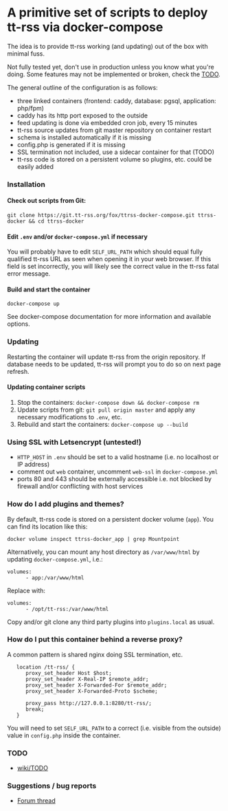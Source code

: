 # A primitive set of scripts to deploy tt-rss via docker-compose

The idea is to provide tt-rss working (and updating) out of the box with minimal fuss.

Not fully tested yet, don't use in production unless you know what you're doing. Some features may not be implemented or broken, check the [TODO](https://git.tt-rss.org/fox/ttrss-docker-compose/wiki/TODO).

The general outline of the configuration is as follows:

 - three linked containers (frontend: caddy, database: pgsql, application: php/fpm)
 - caddy has its http port exposed to the outside
 - feed updating is done via embedded cron job, every 15 minutes
 - tt-rss source updates from git master repository on container restart
 - schema is installed automatically if it is missing
 - config.php is generated if it is missing
 - SSL termination not included, use a sidecar container for that (TODO)
 - tt-rss code is stored on a persistent volume so plugins, etc. could be easily added

### Installation

#### Check out scripts from Git:

```
git clone https://git.tt-rss.org/fox/ttrss-docker-compose.git ttrss-docker && cd ttrss-docker
```

#### Edit ``.env`` and/or ``docker-compose.yml`` if necessary

You will probably have to edit ``SELF_URL_PATH`` which should equal fully qualified tt-rss
URL as seen when opening it in your web browser. If this field is set incorrectly, you will
likely see the correct value in the tt-rss fatal error message.

#### Build and start the container

``docker-compose up``

See docker-compose documentation for more information and available options.

### Updating

Restarting the container will update tt-rss from the origin repository. If database needs to be updated,
tt-rss will prompt you to do so on next page refresh.

#### Updating container scripts

1. Stop the containers: ``docker-compose down && docker-compose rm``
2. Update scripts from git: ``git pull origin master`` and apply any necessary modifications to ``.env``, etc.
3. Rebuild and start the containers: ``docker-compose up --build``


### Using SSL with Letsencrypt (untested!)

 - ``HTTP_HOST`` in ``.env`` should be set to a valid hostname (i.e. no localhost or IP address)
 - comment out ``web`` container, uncomment ``web-ssl`` in ``docker-compose.yml``
 - ports 80 and 443 should be externally accessible i.e. not blocked by firewall and/or conflicting with host services

### How do I add plugins and themes?

By default, tt-rss code is stored on a persistent docker volume (``app``). You can find
its location like this: 

``docker volume inspect ttrss-docker_app | grep Mountpoint``

Alternatively, you can mount any host directory as ``/var/www/html`` by updating ``docker-compose.yml``, i.e.:

```
volumes:
      - app:/var/www/html
```

Replace with:

```
volumes:
      - /opt/tt-rss:/var/www/html
```

Copy and/or git clone any third party plugins into ``plugins.local`` as usual.

### How do I put this container behind a reverse proxy?

A common pattern is shared nginx doing SSL termination, etc.

```
   location /tt-rss/ {
      proxy_set_header Host $host;
      proxy_set_header X-Real-IP $remote_addr;
      proxy_set_header X-Forwarded-For $remote_addr;
      proxy_set_header X-Forwarded-Proto $scheme;

      proxy_pass http://127.0.0.1:8280/tt-rss/;
      break;
   }
```

You will need to set ``SELF_URL_PATH`` to a correct (i.e. visible from the outside) value in ``config.php`` inside the container.

### TODO

- [wiki/TODO](https://git.tt-rss.org/fox/ttrss-docker-compose/wiki/TODO)
 	
### Suggestions / bug reports

- [Forum thread](https://community.tt-rss.org/t/docker-compose-tt-rss/2894)
